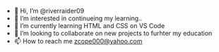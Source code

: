 - 👋 Hi, I’m @riverraider09
- 👀 I’m interested in continueing my learning..
- 🌱 I’m currently learning HTML and CSS on VS Code
- 💞️ I’m looking to collaborate on new projects to furhter my education
- 📫 How to reach me zcope000@yahoo.com

<!---
riverraider09/riverraider09 is a ✨ special ✨ repository because its `README.md` (this file) appears on your GitHub profile.
You can click the Preview link to take a look at your changes.
--->
